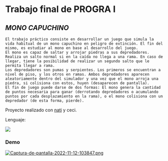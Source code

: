 # **Trabajo final de PROGRA I**
## _MONO CAPUCHINO_

    El trabajo práctico consiste en desarrollar un juego que simula la vida habitual de un mono capuchino en peligro de extinción. El fin del mismo, es estudiar al mono en base al desarrollo del juego.
    El mono es capaz de saltar y arrojar piedras a sus depredadores. Realiza un salto normal si en la caída no llega a una rama. En caso de llegar, tiene la posibilidad de realizar un segundo salto que le permita llegar a rama.
    Los depredadores son pumas y serpientes. Los primeros se encuentran a nivel de piso, y los otros en ramas. Ambos depredadores aparecen aleatoriamente dentro del simulador y una vez que el mono arroja una piedra, si colisiona con estos, huyen (desaparecen de pantalla).
    El fin de juego puede darse de dos formas: El mono genera la cantidad de puntos necesaria para ganar (derrotando depredadores o acumulando puntos por cada desplazamiento en la rama), o el mono colisiona con un depredador (de esta forma, pierde).
    
Proyecto realizado con [nati](https://github.com/natag712) y ceci.

Lenguaje:

![](https://img.shields.io/badge/java-%23ED8B00.svg?style=for-the-badge&logo=java&logoColor=white)

### Demo
[![Captura-de-pantalla-2022-11-12-103847.png](https://i.postimg.cc/1XFTWkR8/Captura-de-pantalla-2022-11-12-103847.png)](https://postimg.cc/vxQ3TSVy)
